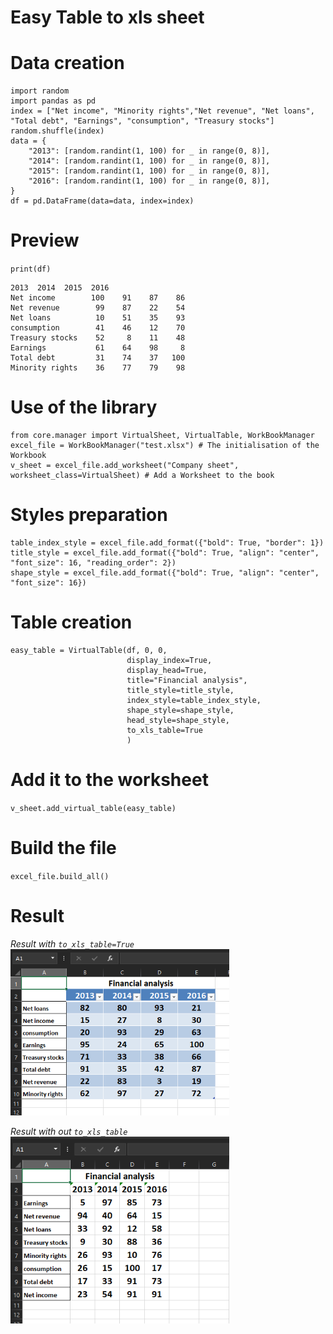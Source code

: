 # Easy Table to xls sheet

# Data creation
```
import random 
import pandas as pd
index = ["Net income", "Minority rights","Net revenue", "Net loans", "Total debt", "Earnings", "consumption", "Treasury stocks"]
random.shuffle(index)
data = {
    "2013": [random.randint(1, 100) for _ in range(0, 8)],
    "2014": [random.randint(1, 100) for _ in range(0, 8)],
    "2015": [random.randint(1, 100) for _ in range(0, 8)],
    "2016": [random.randint(1, 100) for _ in range(0, 8)],
}
df = pd.DataFrame(data=data, index=index)
```
# Preview
`print(df)`
```
2013  2014  2015  2016
Net income        100    91    87    86
Net revenue        99    87    22    54
Net loans          10    51    35    93
consumption        41    46    12    70
Treasury stocks    52     8    11    48
Earnings           61    64    98     8
Total debt         31    74    37   100
Minority rights    36    77    79    98
```
# Use of the library

```
from core.manager import VirtualSheet, VirtualTable, WorkBookManager
excel_file = WorkBookManager("test.xlsx") # The initialisation of the Workbook 
v_sheet = excel_file.add_worksheet("Company sheet", worksheet_class=VirtualSheet) # Add a Worksheet to the book
```
# Styles preparation
```
table_index_style = excel_file.add_format({"bold": True, "border": 1})
title_style = excel_file.add_format({"bold": True, "align": "center", "font_size": 16, "reading_order": 2})
shape_style = excel_file.add_format({"bold": True, "align": "center", "font_size": 16})
```
# Table creation
```
easy_table = VirtualTable(df, 0, 0,
                          display_index=True,
                          display_head=True,
                          title="Financial analysis",
                          title_style=title_style,
                          index_style=table_index_style,
                          shape_style=shape_style,
                          head_style=shape_style,
                          to_xls_table=True
                          )
```
# Add it to the worksheet
`
v_sheet.add_virtual_table(easy_table)
`
# Build the file
`
excel_file.build_all()
`
# Result
*Result with `to_xls_table=True`* <br>
<img src="https://github.com/bguernouti/easy_table_to_excel/blob/master/to_xls_table.png" width="350" alt="to_xls_table enabled" />

*Result with out `to_xls_table`*<br>
<img src="https://github.com/bguernouti/easy_table_to_excel/blob/master/simple.png" width="350" alt="to_xls_table disabled" />

